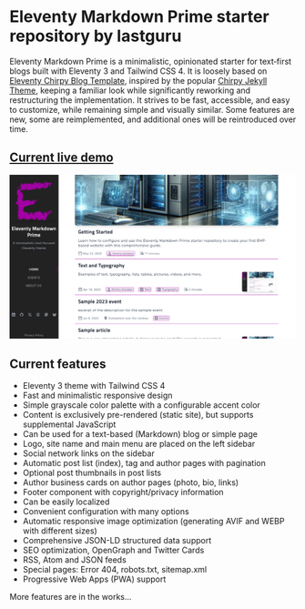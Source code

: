 # Eleventy Markdown Prime starter repository by lastguru

Eleventy Markdown Prime is a minimalistic, opinionated starter for text‑first blogs built with Eleventy 3 and Tailwind CSS 4. It is loosely based on [Eleventy Chirpy Blog Template](https://github.com/muenzpraeger/eleventy-chirpy-blog-template), inspired by the popular [Chirpy Jekyll Theme](https://github.com/cotes2020/jekyll-theme-chirpy), keeping a familiar look while significantly reworking and restructuring the implementation. It strives to be fast, accessible, and easy to customize, while remaining simple and visually similar. Some features are new, some are reimplemented, and additional ones will be reintroduced over time.

## [Current live demo](https://emp-starter.lastguru.dev)

![Sample screenshot](/content/images/sample.png)

## Current features

- Eleventy 3 theme with Tailwind CSS 4
- Fast and minimalistic responsive design
- Simple grayscale color palette with a configurable accent color
- Content is exclusively pre-rendered (static site), but supports supplemental JavaScript
- Can be used for a text-based (Markdown) blog or simple page
- Logo, site name and main menu are placed on the left sidebar
- Social network links on the sidebar
- Automatic post list (index), tag and author pages with pagination
- Optional post thumbnails in post lists
- Author business cards on author pages (photo, bio, links)
- Footer component with copyright/privacy information
- Can be easily localized
- Convenient configuration with many options
- Automatic responsive image optimization (generating AVIF and WEBP with different sizes)
- Comprehensive JSON-LD structured data support
- SEO optimization, OpenGraph and Twitter Cards
- RSS, Atom and JSON feeds
- Special pages: Error 404, robots.txt, sitemap.xml
- Progressive Web Apps (PWA) support

More features are in the works...
